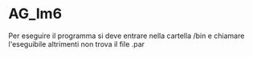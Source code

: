 # AG_lm6

Per eseguire il programma si deve entrare nella cartella /bin e chiamare l'eseguibile altrimenti non trova il file .par
